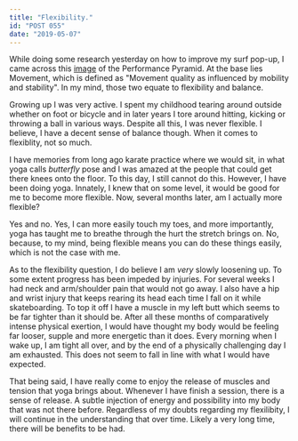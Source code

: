 ```yaml
---
title: "Flexibility."
id: "POST 055"
date: "2019-05-07"
---
```


While doing some research yesterday on how to improve my surf pop-up, I came across this [image](https://i1.wp.com/surfstrengthcoach.com/wp-content/uploads/2018/11/Cook-FMS-Performance-Pyramid.jpg?fit=846%2C692&ssl=1) of the Performance Pyramid. At the base lies Movement, which is defined as "Movement quality as influenced by mobility and stability". In my mind, those two equate to flexibility and balance. 

Growing up I was very active. I spent my childhood tearing around outside whether on foot or bicycle and in later years I tore around hitting, kicking or throwing a ball in various ways. Despite all this, I was never flexible. I believe, I have a decent sense of balance though. When it comes to flexiblity, not so much. 

I have memories from long ago karate practice where we would sit, in what yoga calls *butterfly* pose and I was amazed at the people that could get there knees onto the floor. To this day, I still cannot do this. However, I have been doing yoga. Innately, I knew that on some level, it would be good for me to become more flexible. Now, several months later, am I actually more flexible? 

Yes and no. Yes, I can more easily touch my toes, and more importantly, yoga has taught me to breathe through the hurt the stretch brings on. No, because, to my mind, being flexible means you can do these things easily, which is not the case with me.  

As to the flexibility question, I do believe I am *very* slowly loosening up. To some extent progress has been impeded by injuries. For several weeks I had neck and arm/shoulder pain that would not go away. I also have a hip and wrist injury that keeps rearing its head each time I fall on it while skateboarding. To top it off I have a muscle in my left butt which seems to be far tighter than it should be. After all these months of comparatively intense physical exertion, I would have thought my body would be feeling far looser, supple and more energetic than it does. Every morning when I wake up, I am tight all over, and by the end of a physically challenging day I am exhausted. This does not seem to fall in line with what I would have expected. 

That being said, I have really come to enjoy the release of muscles and tension that yoga brings about. Whenever I have finish a session, there is a sense of release. A subtle injection of energy and possibility into my body that was not there before. Regardless of my doubts regarding my flexilibity, I will continue in the understanding that over time. Likely a very long time, there will be benefits to be had. 
